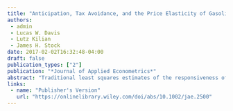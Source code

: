```yaml
---
title: "Anticipation, Tax Avoidance, and the Price Elasticity of Gasoline Demand"
authors:
 - admin
 - Lucas W. Davis
 - Lutz Kilian
 - James H. Stock
date: 2017-02-02T16:32:48-04:00
draft: false
publication_types: ["2"]
publication: "*Journal of Applied Econometrics*"
abstract: "Traditional least squares estimates of the responsiveness of gasoline consumption to changes in gasoline prices are biased toward zero, given the endogeneity of gasoline prices. A seemingly natural solution to this problem is to instrument for gasoline prices using gasoline taxes, but this approach tends to yield implausibly large price elasticities. We demonstrate that anticipatory behavior provides an important explanation for this result. We provide evidence that gasoline buyers increase gasoline purchases before tax increases and delay gasoline purchases before tax decreases. This intertemporal substitution renders the tax instrument endogenous, invalidating conventional IV analysis. We show that including suitable leads and lags in the regression restores the validity of the IV estimator, resulting in much lower and more plausible elasticity estimates. Our analysis has implications more broadly for the IV analysis of markets in which buyers may store purchases for future consumption."
links:
 - name: "Publisher's Version"
   url: "https://onlinelibrary.wiley.com/doi/abs/10.1002/jae.2500"
---
```

